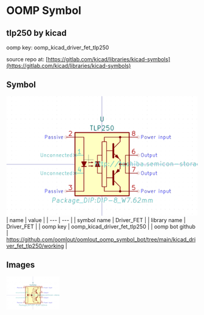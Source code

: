 # OOMP Symbol  
## tlp250  by kicad  
  
oomp key: oomp_kicad_driver_fet_tlp250  
  
source repo at: [https://gitlab.com/kicad/libraries/kicad-symbols](https://gitlab.com/kicad/libraries/kicad-symbols)  
## Symbol  
  
[![working.png](working_600.png)](working.png)  
| name | value | 
| --- | --- | 
| symbol name | Driver_FET | 
| library name | Driver_FET | 
| oomp key | oomp_kicad_driver_fet_tlp250 | 
| oomp bot github | https://github.com/oomlout/oomlout_oomp_symbol_bot/tree/main/kicad_driver_fet_tlp250/working | 
## Images  
  
[![working.png](working_140.png)](working.png)  
